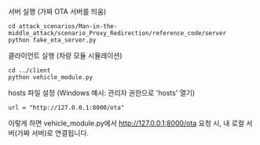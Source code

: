 서버 실행 (가짜 OTA 서버를 띄움)
``` terminal
cd attack_scenarios/Man-in-the-middle_attack/scenario_Proxy_Redirection/reference_code/server
python fake_ota_server.py
```
클라이언트 실행 (차량 모듈 시뮬레이션)
``` terminal
cd ../client
python vehicle_module.py
```
hosts 파일 설정 (Windows 예시: 관리자 권한으로 'hosts' 열기)
``` terminal
url = "http://127.0.0.1:8000/ota"
```
이렇게 하면 vehicle_module.py에서 http://127.0.0.1:8000/ota 요청 시, 내 로컬 서버(가짜 서버)로 연결됩니다.
